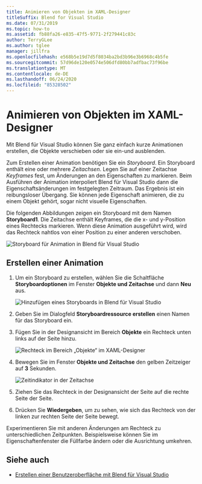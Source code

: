 ```yaml
---
title: Animieren von Objekten im XAML-Designer
titleSuffix: Blend for Visual Studio
ms.date: 07/31/2019
ms.topic: how-to
ms.assetid: fb88fa26-e835-47f5-9771-2f279441c83c
author: TerryGLee
ms.author: tglee
manager: jillfra
ms.openlocfilehash: e568b5e19d7d5f8034ba2bd3b96e3b6968c4b5fe
ms.sourcegitcommit: 57d96de120e0574e506dfd80bb7adfbac73f96be
ms.translationtype: MT
ms.contentlocale: de-DE
ms.lasthandoff: 06/24/2020
ms.locfileid: "85328502"
---
```

# <a name="animate-objects-in-xaml-designer"></a>Animieren von Objekten im XAML-Designer

Mit Blend für Visual Studio können Sie ganz einfach kurze Animationen erstellen, die Objekte verschieben oder sie ein-und ausblenden.

Zum Erstellen einer Animation benötigen Sie ein *Storyboard*. Ein Storyboard enthält eine oder mehrere *Zeitachsen*. Legen Sie auf einer Zeitachse *Keyframes* fest, um Änderungen an den Eigenschaften zu markieren. Beim Ausführen der Animation interpoliert Blend für Visual Studio dann die Eigenschaftsänderungen im festgelegten Zeitraum. Das Ergebnis ist ein reibungsloser Übergang. Sie können jede Eigenschaft animieren, die zu einem Objekt gehört, sogar nicht visuelle Eigenschaften.

Die folgenden Abbildungen zeigen ein Storyboard mit dem Namen **Storyboard1**. Die Zeitachse enthält Keyframes, die die x- und y-Position eines Rechtecks markieren. Wenn diese Animation ausgeführt wird, wird das Rechteck nahtlos von einer Position zu einer anderen verschoben.

![Storyboard für Animation in Blend für Visual Studio](media/storyboard-timeline.png)

## <a name="create-an-animation"></a>Erstellen einer Animation

1. Um ein Storyboard zu erstellen, wählen Sie die Schaltfläche **Storyboardoptionen** im Fenster **Objekte und Zeitachse** und dann **Neu** aus.

   ![Hinzufügen eines Storyboards in Blend für Visual Studio](media/new-storyboard.png)

2. Geben Sie im Dialogfeld **Storyboardressource erstellen** einen Namen für das Storyboard ein.

3. Fügen Sie in der Designansicht im Bereich **Objekte** ein Rechteck unten links auf der Seite hinzu.

   ![Rechteck im Bereich „Objekte“ im XAML-Designer](media/add-rectangle.PNG)

4. Bewegen Sie im Fenster **Objekte und Zeitachse** den gelben Zeitzeiger auf **3** Sekunden.

   ![Zeitindikator in der Zeitachse](media/timeline-indicator.PNG)

5. Ziehen Sie das Rechteck in der Designansicht der Seite auf die rechte Seite der Seite.

6. Drücken Sie **Wiedergeben**, um zu sehen, wie sich das Rechteck von der linken zur rechten Seite der Seite bewegt.

Experimentieren Sie mit anderen Änderungen am Rechteck zu unterschiedlichen Zeitpunkten. Beispielsweise können Sie im Eigenschaftenfenster die Füllfarbe ändern oder die Ausrichtung umkehren.

## <a name="see-also"></a>Siehe auch

- [Erstellen einer Benutzeroberfläche mit Blend für Visual Studio](../xaml-tools/creating-a-ui-by-using-blend-for-visual-studio.md)
